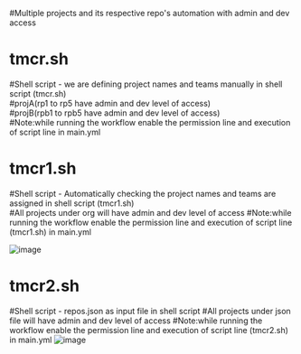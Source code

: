 #Multiple projects and its respective repo's automation with admin and dev access  
# tmcr.sh  
#Shell script - we are defining project names and teams manually in shell script (tmcr.sh)  
#projA(rp1 to rp5 have admin and dev level of access)  
#projB(rpb1 to rpb5 have admin and dev level of access)  
#Note:while running the workflow enable the permission line and execution of script line in main.yml

# tmcr1.sh
#Shell script - Automatically checking the  project names and teams are assigned in shell script (tmcr1.sh)  
#All projects under org will have admin and dev level of access
#Note:while running the workflow enable the permission line and execution of script line (tmcr1.sh) in main.yml

![image](https://github.com/RafiCisco/Projects/assets/33840574/bc84208e-b32e-4ade-879f-3cf82e90ebb4)

# tmcr2.sh
#Shell script - repos.json as input file in shell script
#All projects under json file will have admin and dev level of access
#Note:while running the workflow enable the permission line and execution of script line (tmcr2.sh) in main.yml
![image](https://github.com/RafiCisco/Projects/assets/33840574/74fa9ae5-59da-4706-96f9-a8ee8c868e04)
